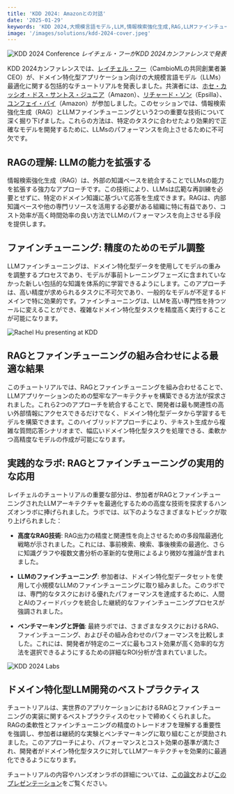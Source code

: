 ```yaml
---
title: 'KDD 2024: Amazonとの対話'
date: '2025-01-29'
keywords: 'KDD 2024,大規模言語モデル,LLM,情報検索強化生成,RAG,LLMファインチューニング,Amazon,ドメイン特化型AI,機械学習,カンファレンス'
image: '/images/solutions/kdd-2024-cover.jpeg'
---
```


![KDD 2024 Conference](/images/solutions/kdd-2024-cover.jpeg)
_レイチェル・フーがKDD 2024カンファレンスで発表_

KDD 2024カンファレンスでは、[レイチェル・フー](https://www.linkedin.com/in/rachelsonghu/)（CambioMLの共同創業者兼CEO）が、ドメイン特化型アプリケーション向けの大規模言語モデル（LLMs）最適化に関する包括的なチュートリアルを発表しました。共演者には、[ホセ・カッシオ・ドス・サントス・ジュニア](https://www.linkedin.com/in/jcassiojr/)（Amazon）、[リチャード・ソン](https://www.linkedin.com/in/renchu-richard-song-a4099247/)（Epsilla）、[ユンフェイ・バイ](https://www.linkedin.com/in/yunfei-felix-bai-909b861/)（Amazon）が参加しました。このセッションでは、情報検索強化生成（RAG）とLLMファインチューニングという2つの重要な技術について深く掘り下げました。これらの方法は、特定のタスクに合わせたより効果的で正確なモデルを開発するために、LLMsのパフォーマンスを向上させるために不可欠です。

## RAGの理解: LLMの能力を拡張する

情報検索強化生成（RAG）は、外部の知識ベースを統合することでLLMsの能力を拡張する強力なアプローチです。この技術により、LLMsは広範な再訓練を必要とせずに、特定のドメイン知識に基づいて応答を生成できます。RAGは、内部知識ベースや他の専門リソースを活用する必要がある組織に特に有益であり、コスト効率が高く時間効率の良い方法でLLMのパフォーマンスを向上させる手段を提供します。

## ファインチューニング: 精度のためのモデル調整

LLMファインチューニングは、ドメイン特化型データを使用してモデルの重みを調整するプロセスであり、モデルが事前トレーニングフェーズに含まれていなかった新しい包括的な知識を体系的に学習できるようにします。このアプローチは、高い精度が求められるタスクに不可欠であり、一般的なモデルが不足するドメインで特に効果的です。ファインチューニングは、LLMを高い専門性を持つツールに変えることができ、複雑なドメイン特化型タスクを精度高く実行することが可能になります。

![Rachel Hu presenting at KDD](/images/solutions/kdd-2024-rachel.jpeg)

## RAGとファインチューニングの組み合わせによる最適な結果

このチュートリアルでは、RAGとファインチューニングを組み合わせることで、LLMアプリケーションのための堅牢なアーキテクチャを構築できる方法が探求されました。これら2つのアプローチを統合することで、開発者は最も関連性の高い外部情報にアクセスできるだけでなく、ドメイン特化型データから学習するモデルを構築できます。このハイブリッドアプローチにより、テキスト生成から複雑な質問応答シナリオまで、幅広いドメイン特化型タスクを処理できる、柔軟かつ高精度なモデルの作成が可能になります。

## 実践的なラボ: RAGとファインチューニングの実用的な応用

レイチェルのチュートリアルの重要な部分は、参加者がRAGとファインチューニングされたLLMアーキテクチャを最適化するための高度な技術を探求するハンズオンラボに捧げられました。ラボでは、以下のようなさまざまなトピックが取り上げられました：

- **高度なRAG技術**: RAG出力の精度と関連性を向上させるための多段階最適化戦略が示されました。これには、事前検索、検索、事後検索の最適化、さらに知識グラフや複数文書分析の革新的な使用によるより微妙な推論が含まれました。

- **LLMのファインチューニング**: 参加者は、ドメイン特化型データセットを使用して小規模なLLMのファインチューニングに取り組みました。このラボでは、専門的なタスクにおける優れたパフォーマンスを達成するために、人間とAIのフィードバックを統合した継続的なファインチューニングプロセスが強調されました。

- **ベンチマーキングと評価**: 最終ラボでは、さまざまなタスクにおけるRAG、ファインチューニング、およびその組み合わせのパフォーマンスを比較しました。これには、開発者が特定のニーズに最もコスト効果が高く効率的な方法を選択できるようにするための詳細なROI分析が含まれていました。

![KDD 2024 Labs](/images/solutions/kdd-2024-labs.jpg)

## ドメイン特化型LLM開発のベストプラクティス

チュートリアルは、実世界のアプリケーションにおけるRAGとファインチューニングの実装に関するベストプラクティスのセットで締めくくられました。RAGの柔軟性とファインチューニングの精度のトレードオフを理解する重要性を強調し、参加者は継続的な実験とベンチマーキングに取り組むことが奨励されました。このアプローチにより、パフォーマンスとコスト効果の基準が満たされ、開発者がドメイン特化型タスクに対してLLMアーキテクチャを効果的に最適化できるようになります。

チュートリアルの内容やハンズオンラボの詳細については、[この論文](https://dl.acm.org/doi/abs/10.1145/3637528.3671445)および[このプレゼンテーション](https://docs.google.com/presentation/d/18PJctnI-KbABE1El_AifjN_7eoHatuaoN8-2q57xpSw/edit#slide=id.g2f5cc21ff85_5_1096)をご覧ください。
